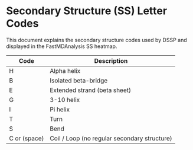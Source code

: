 # Secondary Structure (SS) Letter Codes

This document explains the secondary structure codes used by DSSP and displayed in the 
FastMDAnalysis SS heatmap.

| Code | Description                                      |
|------|--------------------------------------------------|
| H    | Alpha helix                                      |
| B    | Isolated beta-bridge                             |
| E    | Extended strand (beta sheet)                     |
| G    | 3-10 helix                                       |
| I    | Pi helix                                         |
| T    | Turn                                             |
| S    | Bend                                             |
| C or (space) | Coil / Loop (no regular secondary structure) |
